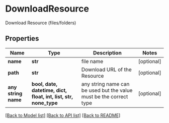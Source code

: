 # DownloadResource

Download Resource (files/folders)

## Properties
Name | Type | Description | Notes
------------ | ------------- | ------------- | -------------
**name** | **str** | file name | [optional] 
**path** | **str** | Download URL of the Resource | [optional] 
**any string name** | **bool, date, datetime, dict, float, int, list, str, none_type** | any string name can be used but the value must be the correct type | [optional]

[[Back to Model list]](../README.md#documentation-for-models) [[Back to API list]](../README.md#documentation-for-api-endpoints) [[Back to README]](../README.md)


